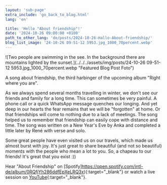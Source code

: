 ```yaml
---
layout: 'sub-page'
extra_include: 'go_back_to_blog.html'
lang: 'en'

title: 'Hello "About friendship"!'
date: '2024-10-26 09:00:00 +0100'
path_to_other_lang: 'de/posts/2024-10-26-Hallo-About-friendship/'
blog_list_image: '24-10-26 09-51-12 5953.jpg_1000_70percent.webp'
---
```

![Two people are swimming in the see. In the background there are mountains lighted by the sunset.](../../../assets/img/posts/24-10-26 09-51-12 5953.jpg_1000_70percent.webp "Featured Blog Post Foto")

A song about friendship, the third harbinger of the upcoming album "Right where you are".<!--more-->

As we always spend several months travelling in winter, we don't see our friends and family for a long time. This can sometimes be very painful. A phone call or a quick WhatsApp message quenches our longing. And yet deep in our hearts the fear remains that we will be "forgotten" at home. Or that friendships will come to nothing due to a lack of meetings. The song helped us to remember that friendship can easily cope with distance and time. The song was written on a New Year's Eve by Anka and completed a little later by René with verse and solo.

Some great people have even visited us on our travels, which made us almost burst with joy. It's just great to share beautiful (and not so beautiful) moments with the people who mean a lot to you. So, a chapeau to our friends! It's great that you exist :))


Hear "About Friendship" on [Spotify]https://open.spotify.com/intl-de/album/0RQfjYh286ddfEpXeLRQ3x){:target="_blank"} or watch a live session on [YouTube](https://youtu.be/HiaFRk8C5zM?feature=shared){:target="_blank"}.
